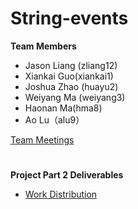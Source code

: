 # String-events
**Team Members**
* Jason Liang (zliang12)
* Xiankai Guo(xiankai1)
* Joshua Zhao (huayu2) 
* Weiyang Ma (weiyang3) 
* Haonan Ma(hma8) 
* Ao Lu（alu9）

[Team Meetings](https://github.com/CMPUT301F25String/String-events/wiki/Team-Meetings)


#
**Project Part 2 Deliverables**

* [Work Distribution](https://github.com/CMPUT301F25String/String-events/wiki/Project-Part-2-Work-Distribution)
